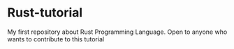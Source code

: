 # Rust-tutorial
My first repository about Rust Programming Language. Open to anyone who wants to contribute to this tutorial
